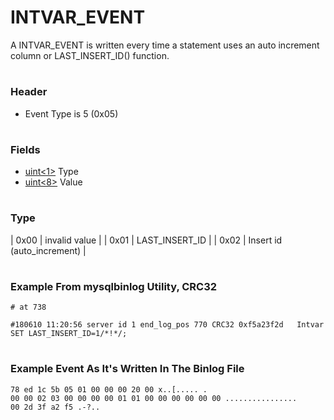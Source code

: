 # INTVAR_EVENT

A INTVAR_EVENT is written every time a statement uses an auto increment column or LAST_INSERT_ID() function.

#

### Header

* Event Type is 5 (0x05)

#

### Fields

* [uint<1>](../protocol-data-types.md#fixed-length-integers) Type
* [uint<8>](../protocol-data-types.md#fixed-length-integers) Value

#

### Type

| 0x00 | invalid value |
| 0x01 | LAST_INSERT_ID |
| 0x02 | Insert id (auto_increment) |

#

### Example From mysqlbinlog Utility, CRC32

```
# at 738

#180610 11:20:56 server id 1 end_log_pos 770 CRC32 0xf5a23f2d 	Intvar
SET LAST_INSERT_ID=1/*!*/;
```

#

### Example Event As It's Written In The Binlog File

```
78 ed 1c 5b 05 01 00 00 00 20 00 x..[..... .
00 00 02 03 00 00 00 00 01 01 00 00 00 00 00 00 ................
00 2d 3f a2 f5 .-?..
```